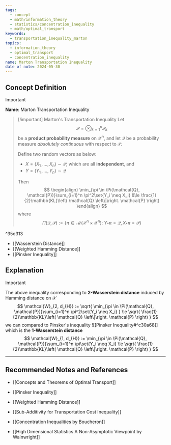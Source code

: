 ```yaml
---
tags:
  - concept
  - math/information_theory
  - statistics/concentration_inequality
  - math/optimal_transport
keywords:
  - transportation_inequality_marton
topics:
  - information_theory
  - optimal_transport
  - concentration_inequality
name: Marton Transportation Inequality
date of note: 2024-05-30
---
```


## Concept Definition

>[!important]
>**Name**: Marton Transportation Inequality

>[!important] Marton's Transportation Inequality
>Let $$\mathcal{P} = \otimes_{k=1}^n \mathcal{P}_k$$ be a **product probability measure** on $\mathcal{X}^n$, and let $\mathcal{Q}$ be a probability measure *absolutely continuous* with respect to $\mathcal{P}$. 
>
>Define two random vectors as below:
>- $X = (X_1 \,{,}\ldots{,}\, X_n) \sim \mathcal{P}$, which are all **independent**, and
>- $Y = (Y_1 \,{,}\ldots{,}\, Y_n) \sim \mathcal{Q}$
>
>Then
>$$
> \begin{align}
>  \min_{\pi \in \Pi(\mathcal{Q}, \mathcal{P})}\sum_{i=1}^n \pi^2\set{Y_i \neq X_i} &\le \frac{1}{2}\mathbb{KL}\left( \mathcal{Q} \left\|\right. \mathcal{P}  \right)
> \end{align}
>$$ 
>where $$\Pi(\mathcal{Q}, \mathcal{P}) := \left\{ \pi \in \mathcal{M}(\mathcal{X}^n \times \mathcal{X}^n): \; Y_{*}\pi = \mathcal{Q},\, X_{*}\pi = \mathcal{P} \right\} $$

^35d313

- [[Wasserstein Distance]]
- [[Weighted Hamming Distance]]
- [[Pinsker Inequality]]


## Explanation

>[!important]
>The above inequality corresponding to **$2$-Wasserstein distance** induced by Hamming distance on $\mathcal{X}$
>$$
>\mathcal{W}_{2, d_{H}} := \sqrt{ \min_{\pi \in \Pi(\mathcal{Q}, \mathcal{P})}\sum_{i=1}^n \pi^2\set{Y_i \neq X_i} } \le \sqrt{ \frac{1}{2}\mathbb{KL}\left( \mathcal{Q} \left\|\right. \mathcal{P}  \right) }
>$$
>we can compared to Pinsker's inequality
>![[Pinsker Inequality#^c30a68]]
>which is the **$1$-Wasserstein distance**
>$$
> \mathcal{W}_{1, d_{H}}  :=  \min_{\pi \in \Pi(\mathcal{Q}, \mathcal{P})}\sum_{i=1}^n \pi\set{Y_i \neq X_i}  \le \sqrt{ \frac{1}{2}\mathbb{KL}\left( \mathcal{Q} \left\|\right. \mathcal{P}  \right) }
>$$
>





-----------
##  Recommended Notes and References

- [[Concepts and Theorems of Optimal Transport]]
- [[Pinsker Inequality]]

- [[Weighted Hamming Distance]]

- [[Sub-Additivity for Transportation Cost Inequality]]

- [[Concentration Inequalities by Boucheron]]
- [[High Dimensional Statistics A Non-Asymptotic Viewpoint by Wainwright]]